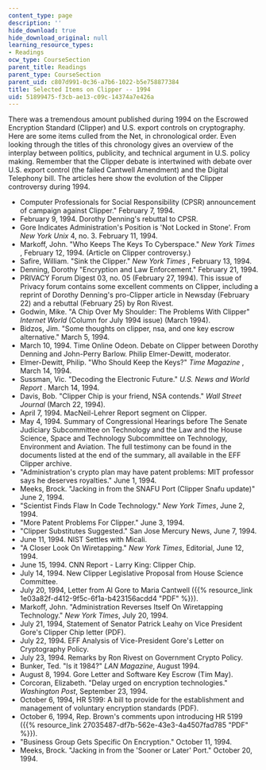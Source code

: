 ```yaml
---
content_type: page
description: ''
hide_download: true
hide_download_original: null
learning_resource_types:
- Readings
ocw_type: CourseSection
parent_title: Readings
parent_type: CourseSection
parent_uid: c807d991-0c36-a7b6-1022-b5e758877384
title: Selected Items on Clipper -- 1994
uid: 51899475-f3cb-ae13-c09c-14374a7e426a
---
```


There was a tremendous amount published during 1994 on the Escrowed Encryption Standard (Clipper) and U.S. export controls on cryptography. Here are some items culled from the Net, in chronological order. Even looking through the titles of this chronology gives an overview of the interplay between politics, publicity, and technical argument in U.S. policy making. Remember that the Clipper debate is intertwined with debate over U.S. export control (the failed Cantwell Amendment) and the Digital Telephony bill. The articles here show the evolution of the Clipper controversy during 1994.

*   Computer Professionals for Social Responsibility (CPSR) announcement of campaign against Clipper." February 7, 1994.
*   February 9, 1994. Dorothy Denning's rebuttal to CPSR.
*   Gore Indicates Administration's Position is 'Not Locked in Stone'. From _New York Unix_ 4, no. 3. February 11, 1994.
*   Markoff, John. "Who Keeps The Keys To Cyberspace." _New York Times_ , February 12, 1994. (Article on Clipper controversy.)
*   Safire, William. "Sink the Clipper." _New York Times_ , February 13, 1994.
*   Denning, Dorothy "Encryption and Law Enforcement." February 21, 1994.
*   PRIVACY Forum Digest 03, no. 05 (February 27, 1994). This issue of Privacy forum contains some excellent comments on Clipper, including a reprint of Dorothy Denning's pro-Clipper article in Newsday (February 22) and a rebuttal (February 25) by Ron Rivest.
*   Godwin, Mike. "A Chip Over My Shoulder: The Problems With Clipper" _Internet World_ (Column for July 1994 issue) (March 1994).
*   Bidzos, Jim. "Some thoughts on clipper, nsa, and one key escrow alternative." March 5, 1994.
*   March 10, 1994. Time Online Odeon. Debate on Clipper between Dorothy Denning and John-Perry Barlow. Philip Elmer-Dewitt, moderator.
*   Elmer-Dewitt, Philip. "Who Should Keep the Keys?" _Time Magazine_ , March 14, 1994.
*   Sussman, Vic. "Decoding the Electronic Future." _U.S. News and World Report_ . March 14, 1994.
*   Davis, Bob. "Clipper Chip is your friend, NSA contends." _Wall Street Journal_ (March 22, 1994).
*   April 7, 1994. MacNeil-Lehrer Report segment on Clipper.
*   May 4, 1994. Summary of Congressional Hearings before The Senate Judiciary Subcommittee on Technology and the Law and the House Science, Space and Technology Subcommittee on Technology, Environment and Aviation. The full testimony can be found in the documents listed at the end of the summary, all available in the EFF Clipper archive.
*   "Administration's crypto plan may have patent problems: MIT professor says he deserves royalties." June 1, 1994.
*   Meeks, Brock. "Jacking in from the SNAFU Port (Clipper Snafu update)" June 2, 1994.
*   "Scientist Finds Flaw In Code Technology." _New York Times_, June 2, 1994.
*   "More Patent Problems For Clipper." June 3, 1994.
*   "Clipper Substitutes Suggested." San Jose Mercury News, June 7, 1994.
*   June 11, 1994. NIST Settles with Micali.
*   "A Closer Look On Wiretapping." _New York Times_, Editorial, June 12, 1994.
*   June 15, 1994. CNN Report - Larry King: Clipper Chip.
*   July 14, 1994. New Clipper Legislative Proposal from House Science Committee.
*   July 20, 1994, Letter from Al Gore to Maria Cantwell ({{% resource_link 1e03a82f-d412-9f5c-6f1a-b423156acdd4 "PDF" %}}).
*   Markoff, John. "Administration Reverses Itself On Wiretapping Technology." _New York Times_, July 20, 1994.
*   July 21, 1994, Statement of Senator Patrick Leahy on Vice President Gore's Clipper Chip letter (PDF).
*   July 22, 1994. EFF Analysis of Vice-President Gore's Letter on Cryptography Policy.
*   July 23, 1994. Remarks by Ron Rivest on Government Crypto Policy.
*   Bunker, Ted. "Is it 1984?" _LAN Magazine_, August 1994.
*   August 8, 1994. Gore Letter and Software Key Escrow (Tim May).
*   Corcoran, Elizabeth. "Delay urged on encryption technologies." _Washington Post_, September 23, 1994.
*   October 6, 1994, HR 5199: A bill to provide for the establishment and management of voluntary encryption standards (PDF).
*   October 6, 1994, Rep. Brown's comments upon introducing HR 5199 ({{% resource_link 27035487-df7b-562e-43e3-4a4507fad785 "PDF" %}}).
*   "Business Group Gets Specific On Encryption." October 11, 1994.
*   Meeks, Brock. "Jacking in from the 'Sooner or Later' Port." October 20, 1994.